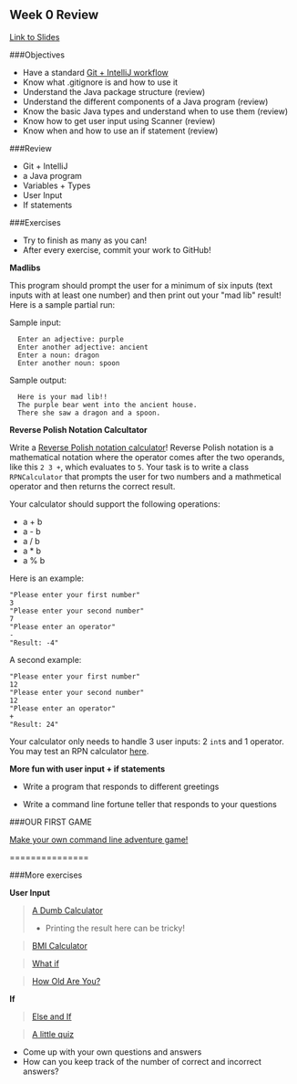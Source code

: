 ## Week 0 Review

[Link to Slides](http://slides.com/alexandraqin/ac0307-lesson)

###Objectives

* Have a standard [Git + IntelliJ workflow](https://gist.github.com/noidontdig/fb11060af19159d040f8)
* Know what .gitignore is and how to use it
* Understand the Java package structure (review)
* Understand the different components of a Java program (review)
* Know the basic Java types and understand when to use them (review)
* Know how to get user input using Scanner (review)
* Know when and how to use an if statement (review)

###Review

* Git + IntelliJ
* a Java program
* Variables + Types
* User Input
* If statements

###Exercises

- Try to finish as many as you can!
- After every exercise, commit your work to GitHub!


**Madlibs**

This program should prompt the user for a minimum of six inputs (text inputs with at least one number) and then print out your "mad lib" result! Here is a sample partial run:

Sample input:

      Enter an adjective: purple
      Enter another adjective: ancient
      Enter a noun: dragon
      Enter another noun: spoon

Sample output:

      Here is your mad lib!!
      The purple bear went into the ancient house.
      There she saw a dragon and a spoon.


**Reverse Polish Notation Calcultator**

Write a [Reverse Polish notation calculator](http://en.wikipedia.org/wiki/Reverse_Polish_notation)! Reverse Polish notation is a mathematical notation where the operator comes after the two operands, like this `2 3 +`, which evaluates to `5`. Your task is to write a class `RPNCalculator` that prompts the user for two numbers and a mathmetical operator and then returns the correct result. 

Your calculator should support the following operations:

* a + b
* a - b
* a / b
* a * b
* a % b

Here is an example:

    "Please enter your first number"
    3
    "Please enter your second number"
    7
    "Please enter an operator"
    -
    "Result: -4"
    
A second example:

    "Please enter your first number"
    12
    "Please enter your second number"
    12
    "Please enter an operator"
    +
    "Result: 24"

Your calculator only needs to handle 3 user inputs: 2 `int`s and 1 operator. You may test an RPN calculator [here](http://www.abecedarical.com/javascript/script_reverse_polish.html).

**More fun with user input + if statements**

* Write a program that responds to different greetings

* Write a command line fortune teller that responds to your questions

###OUR FIRST GAME

[Make your own command line adventure game!](https://gist.github.com/noidontdig/92a4ead9fe8f2f21f178)

===============

###More exercises

**User Input** 

> [A Dumb Calculator](http://programmingbydoing.com/a/a-dumb-calculator.html)
> - Printing the result here can be tricky!

> [BMI Calculator](http://programmingbydoing.com/a/bmi-calculator.html)

> [What if](http://programmingbydoing.com/a/what-if.html)

> [How Old Are You?](http://programmingbydoing.com/a/how-old-are-you.html)

**If**

> [Else and If](http://programmingbydoing.com/a/else-and-if.html)

> [A little quiz](http://programmingbydoing.com/a/a-little-quiz.html)
- Come up with your own questions and answers
- How can you keep track of the number of correct and incorrect answers?
